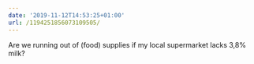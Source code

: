 ```yaml
---
date: '2019-11-12T14:53:25+01:00'
url: /1194251856073109505/
---
```

Are we running out of (food) supplies if my local supermarket lacks 3,8% milk?
